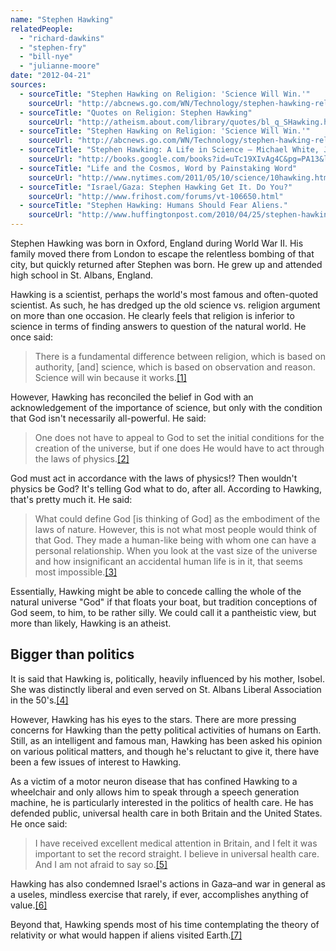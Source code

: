 ```yaml
---
name: "Stephen Hawking"
relatedPeople:
  - "richard-dawkins"
  - "stephen-fry"
  - "bill-nye"
  - "julianne-moore"
date: "2012-04-21"
sources:
  - sourceTitle: "Stephen Hawking on Religion: 'Science Will Win.'"
    sourceUrl: "http://abcnews.go.com/WN/Technology/stephen-hawking-religion-science-win/story?id=10830164#.T5WNc9mMxSE"
  - sourceTitle: "Quotes on Religion: Stephen Hawking"
    sourceUrl: "http://atheism.about.com/library/quotes/bl_q_SHawking.htm"
  - sourceTitle: "Stephen Hawking on Religion: 'Science Will Win.'"
    sourceUrl: "http://abcnews.go.com/WN/Technology/stephen-hawking-religion-science-win/story?id=10830164#.T5WNc9mMxSE"
  - sourceTitle: "Stephen Hawking: A Life in Science – Michael White, John R. Gribbin."
    sourceUrl: "http://books.google.com/books?id=uTc19XIvAg4C&pg=PA13&lpg=PA13&dq=stephen+hawking+political+views&source=bl&ots=65EVmlf7TS&sig=m4HXsaIb7BXykOD9KW8OvTxZ0xQ&hl=en&sa=X&ei=LJGVT8qRB-WQiALtmZER&ved=0CGIQ6AEwBg#v=onepage&q=stephen%20hawking%20political%20views&f=false"
  - sourceTitle: "Life and the Cosmos, Word by Painstaking Word"
    sourceUrl: "http://www.nytimes.com/2011/05/10/science/10hawking.html?pagewanted=all"
  - sourceTitle: "Israel/Gaza: Stephen Hawking Get It. Do You?"
    sourceUrl: "http://www.frihost.com/forums/vt-106650.html"
  - sourceTitle: "Stephen Hawking: Humans Should Fear Aliens."
    sourceUrl: "http://www.huffingtonpost.com/2010/04/25/stephen-hawking-aliens_n_551035.html"
---
```


Stephen Hawking was born in Oxford, England during World War II. His family moved there from London to escape the relentless bombing of that city, but quickly returned after Stephen was born. He grew up and attended high school in St. Albans, England.

Hawking is a scientist, perhaps the world's most famous and often-quoted scientist. As such, he has dredged up the old science vs. religion argument on more than one occasion. He clearly feels that religion is inferior to science in terms of finding answers to question of the natural world. He once said:

>There is a fundamental difference between religion, which is based on authority, [and] science, which is based on observation and reason. Science will win because it works.<a class="source-citation" href="http://abcnews.go.com/WN/Technology/stephen-hawking-religion-science-win/story?id=10830164#.T5WNc9mMxSE" title="Stephen Hawking on Religion: &apos;Science Will Win.&apos;">[1]</a>

However, Hawking has reconciled the belief in God with an acknowledgement of the importance of science, but only with the condition that God isn't necessarily all-powerful. He said:

>One does not have to appeal to God to set the initial conditions for the creation of the universe, but if one does He would have to act through the laws of physics.<a class="source-citation" href="http://atheism.about.com/library/quotes/bl_q_SHawking.htm" title="Quotes on Religion: Stephen Hawking">[2]</a>

God must act in accordance with the laws of physics!? Then wouldn't physics be God? It's telling God what to do, after all. According to Hawking, that's pretty much it. He said:

>What could define God [is thinking of God] as the embodiment of the laws of nature. However, this is not what most people would think of that God. They made a human-like being with whom one can have a personal relationship. When you look at the vast size of the universe and how insignificant an accidental human life is in it, that seems most impossible.<a class="source-citation" href="http://abcnews.go.com/WN/Technology/stephen-hawking-religion-science-win/story?id=10830164#.T5WNc9mMxSE" title="Stephen Hawking on Religion: &apos;Science Will Win.&apos;">[3]</a>

Essentially, Hawking might be able to concede calling the whole of the natural universe "God" if that floats your boat, but tradition conceptions of God seem, to him, to be rather silly. We could call it a pantheistic view, but more than likely, Hawking is an atheist.


## Bigger than politics

It is said that Hawking is, politically, heavily influenced by his mother, Isobel. She was distinctly liberal and even served on St. Albans Liberal Association in the 50's.<a class="source-citation" href="http://books.google.com/books?id=uTc19XIvAg4C&pg=PA13&lpg=PA13&dq=stephen+hawking+political+views&source=bl&ots=65EVmlf7TS&sig=m4HXsaIb7BXykOD9KW8OvTxZ0xQ&hl=en&sa=X&ei=LJGVT8qRB-WQiALtmZER&ved=0CGIQ6AEwBg#v=onepage&q=stephen%20hawking%20political%20views&f=false" title="Stephen Hawking: A Life in Science – Michael White, John R. Gribbin.">[4]</a>

However, Hawking has his eyes to the stars. There are more pressing concerns for Hawking than the petty political activities of humans on Earth. Still, as an intelligent and famous man, Hawking has been asked his opinion on various political matters, and though he's reluctant to give it, there have been a few issues of interest to Hawking.

As a victim of a motor neuron disease that has confined Hawking to a wheelchair and only allows him to speak through a speech generation machine, he is particularly interested in the politics of health care. He has defended public, universal health care in both Britain and the United States. He once said:

>I have received excellent medical attention in Britain, and I felt it was important to set the record straight. I believe in universal health care. And I am not afraid to say so.<a class="source-citation" href="http://www.nytimes.com/2011/05/10/science/10hawking.html?pagewanted=all" title="Life and the Cosmos, Word by Painstaking Word">[5]</a>

Hawking has also condemned Israel's actions in Gaza–and war in general as a useles, mindless exercise that rarely, if ever, accomplishes anything of value.<a class="source-citation" href="http://www.frihost.com/forums/vt-106650.html" title="Israel/Gaza: Stephen Hawking Get It. Do You?">[6]</a>

Beyond that, Hawking spends most of his time contemplating the theory of relativity or what would happen if aliens visited Earth.<a class="source-citation" href="http://www.huffingtonpost.com/2010/04/25/stephen-hawking-aliens_n_551035.html" title="Stephen Hawking: Humans Should Fear Aliens.">[7]</a>